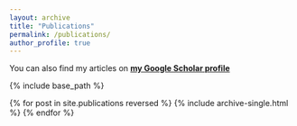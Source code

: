 ```yaml
---
layout: archive
title: "Publications"
permalink: /publications/
author_profile: true
---
```


You can also find my articles on [__my Google Scholar profile__](https://scholar.google.com/citations?user=_XLutrUAAAAJ&hl=en)


{% include base_path %}

{% for post in site.publications reversed %}
  {% include archive-single.html %}
{% endfor %}
